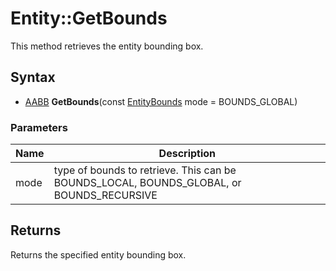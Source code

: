 # Entity::GetBounds #
This method retrieves the entity bounding box.

## Syntax ##
- [AABB](CPP_AABB.md) **GetBounds**(const [EntityBounds](CPP_Constants.md) mode = BOUNDS_GLOBAL)

### Parameters ###
| Name | Description |
| --- | --- |
| mode | type of bounds to retrieve. This can be BOUNDS_LOCAL, BOUNDS_GLOBAL, or BOUNDS_RECURSIVE |

## Returns ##
Returns the specified entity bounding box.
